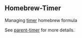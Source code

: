 ## Homebrew-Timer ##

Managing [timer](https://github.com/JohnMahowald/timer) homebrew formula

See [parent-timer](https://github.com/JohnMahowald/parent-timer) for more details.
